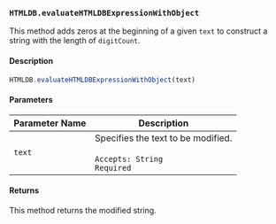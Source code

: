 ### `HTMLDB.evaluateHTMLDBExpressionWithObject`

This method adds zeros at the beginning of a given `text` to construct a string with the length of `digitCount`.

#### Description

```javascript
HTMLDB.evaluateHTMLDBExpressionWithObject(text)
```

#### Parameters

| Parameter Name             | Description                               |
| -------------------------- | ----------------------------------------- |
| `text` | Specifies the text to be modified.<br><br>`Accepts: String`<br>`Required` |

#### Returns

This method returns the modified string.